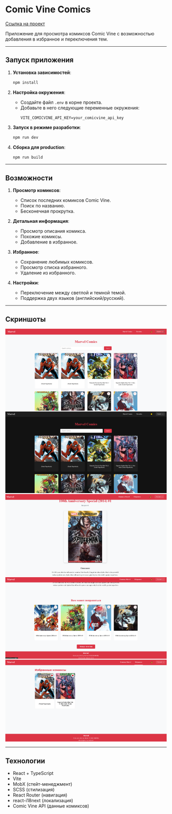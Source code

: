 # Comic Vine Comics

[Ссылка на проект](https://effective1.vercel.app/)

Приложение для просмотра комиксов Comic Vine с возможностью добавления в избранное и переключения тем.

---

## Запуск приложения

1. **Установка зависимостей**:
   ```bash
   npm install
   ```

2. **Настройка окружения**:
   - Создайте файл `.env` в корне проекта.
   - Добавьте в него следующие переменные окружения:
     ```env
     VITE_COMICVINE_API_KEY=your_comicvine_api_key
     ```

3. **Запуск в режиме разработки**:
   ```bash
   npm run dev
   ```

4. **Сборка для production**:
   ```bash
   npm run build
   ```

---

## Возможности

1. **Просмотр комиксов**:
   - Список последних комиксов Comic Vine.
   - Поиск по названию.
   - Бесконечная прокрутка.

2. **Детальная информация**:
   - Просмотр описания комикса.
   - Похожие комиксы.
   - Добавление в избранное.

3. **Избранное**:
   - Сохранение любимых комиксов.
   - Просмотр списка избранного.
   - Удаление из избранного.

4. **Настройки**:
   - Переключение между светлой и темной темой.
   - Поддержка двух языков (английский/русский).

---

## Скриншоты

![Светлая тема](screenshots/light-theme.png)
![Темная тема](screenshots/dark-theme.png)
![Детали комикса](screenshots/comic-details.png)
![Детали комикса 2](screenshots/comic-details2.png)
![Избранное](screenshots/favorites.png)

---

## Технологии

- React + TypeScript
- Vite
- MobX (стейт-менеджмент)
- SCSS (стилизация)
- React Router (навигация)
- react-i18next (локализация)
- Comic Vine API (данные комиксов)